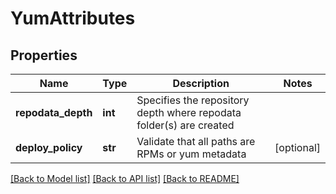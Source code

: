 # YumAttributes

## Properties
Name | Type | Description | Notes
------------ | ------------- | ------------- | -------------
**repodata_depth** | **int** | Specifies the repository depth where repodata folder(s) are created | 
**deploy_policy** | **str** | Validate that all paths are RPMs or yum metadata | [optional] 

[[Back to Model list]](../README.md#documentation-for-models) [[Back to API list]](../README.md#documentation-for-api-endpoints) [[Back to README]](../README.md)



